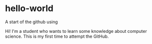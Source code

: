 # hello-world
A start of the github using

Hi!
I'm a student who wants to learn some knowledge about computer science.
This is my first time to attempt the GitHub.
